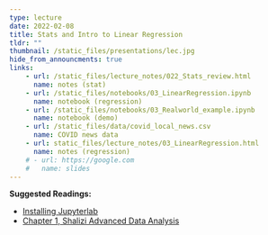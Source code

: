 ```yaml
---
type: lecture
date: 2022-02-08
title: Stats and Intro to Linear Regression
tldr: ""
thumbnail: /static_files/presentations/lec.jpg
hide_from_announcments: true
links: 
    - url: /static_files/lecture_notes/022_Stats_review.html
      name: notes (stat)
    - url: /static_files/notebooks/03_LinearRegression.ipynb
      name: notebook (regression)
    - url: /static_files/notebooks/03_Realworld_example.ipynb
      name: notebook (demo)
    - url: /static_files/data/covid_local_news.csv
      name: COVID news data
    - url: static_files/lecture_notes/03_LinearRegression.html
      name: notes (regression)
    # - url: https://google.com
    #   name: slides
---
```


**Suggested Readings:** 
- [Installing Jupyterlab](https://jupyterlab.readthedocs.io/en/stable/getting_started/installation.html)
- [Chapter 1, Shalizi Advanced Data Analysis](https://www.stat.cmu.edu/~cshalizi/ADAfaEPoV/ADAfaEPoV.pdf)